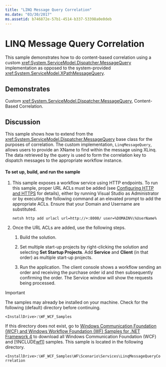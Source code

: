 ```yaml
---
title: "LINQ Message Query Correlation"
ms.date: "03/30/2017"
ms.assetid: b746872e-57b1-4514-b337-53398a0e0deb
---
```

# LINQ Message Query Correlation
This sample demonstrates how to do content-based correlation using a custom <xref:System.ServiceModel.Dispatcher.MessageQuery> implementation as opposed to the system-provided <xref:System.ServiceModel.XPathMessageQuery>.  
  
## Demonstrates  
 Custom <xref:System.ServiceModel.Dispatcher.MessageQuery>, Content-Based Correlation.  
  
## Discussion  
 This sample shows how to extend from the <xref:System.ServiceModel.Dispatcher.MessageQuery> base class for the purposes of correlation. The custom implementation, `LinqMessageQuery`, allows users to provide an XName to find within the message using XLinq. The data retrieved by the query is used to form the correlation key to dispatch messages to the appropriate workflow instance.  
  
#### To set up, build, and run the sample  
  
1. This sample exposes a workflow service using HTTP endpoints. To run this sample, proper URL ACLs must be added (see [Configuring HTTP and HTTPS](https://go.microsoft.com/fwlink/?LinkId=70353) for details), either by running Visual Studio as Administrator or by executing the following command at an elevated prompt to add the appropriate ACLs. Ensure that your Domain and Username are substituted.  
  
    ```console  
    netsh http add urlacl url=http://+:8000/ user=%DOMAIN%\%UserName%  
    ```  
  
2. Once the URL ACLs are added, use the following steps.  
  
    1. Build the solution.  
  
    2. Set multiple start-up projects by right-clicking the solution and selecting **Set Startup Projects**. Add **Service** and **Client** (in that order) as multiple start-up projects.  
  
    3. Run the application. The client console shows a workflow  sending an order and receiving the purchase order id and then subsequently confirming the order. The Service window will show the requests being processed.  
  
> [!IMPORTANT]
> The samples may already be installed on your machine. Check for the following (default) directory before continuing.  
>   
> `<InstallDrive>:\WF_WCF_Samples`  
>   
> If this directory does not exist, go to [Windows Communication Foundation (WCF) and Windows Workflow Foundation (WF) Samples for .NET Framework 4](https://go.microsoft.com/fwlink/?LinkId=150780) to download all Windows Communication Foundation (WCF) and [!INCLUDE[wf1](../../../../includes/wf1-md.md)] samples. This sample is located in the following directory.  
>   
> `<InstallDrive>:\WF_WCF_Samples\WF\Scenario\Services\LinqMessageQueryCorrelation`
